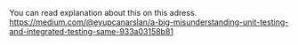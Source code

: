 You can read explanation about this on this adress.
https://medium.com/@eyupcanarslan/a-big-misunderstanding-unit-testing-and-integrated-testing-same-933a03158b81
